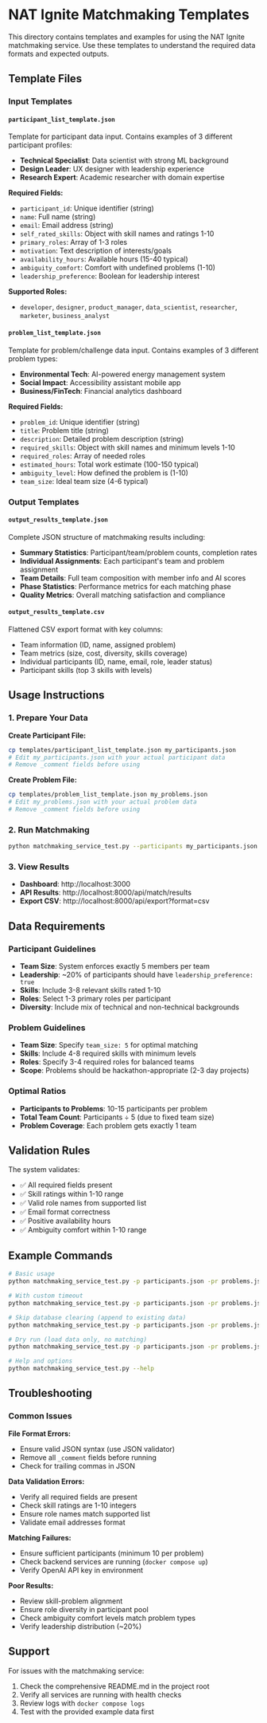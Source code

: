 # NAT Ignite Matchmaking Templates

This directory contains templates and examples for using the NAT Ignite matchmaking service. Use these templates to understand the required data formats and expected outputs.

## Template Files

### Input Templates

#### `participant_list_template.json`
Template for participant data input. Contains examples of 3 different participant profiles:
- **Technical Specialist**: Data scientist with strong ML background
- **Design Leader**: UX designer with leadership experience  
- **Research Expert**: Academic researcher with domain expertise

**Required Fields:**
- `participant_id`: Unique identifier (string)
- `name`: Full name (string) 
- `email`: Email address (string)
- `self_rated_skills`: Object with skill names and ratings 1-10
- `primary_roles`: Array of 1-3 roles
- `motivation`: Text description of interests/goals
- `availability_hours`: Available hours (15-40 typical)
- `ambiguity_comfort`: Comfort with undefined problems (1-10)
- `leadership_preference`: Boolean for leadership interest

**Supported Roles:**
- `developer`, `designer`, `product_manager`, `data_scientist`, `researcher`, `marketer`, `business_analyst`

#### `problem_list_template.json`
Template for problem/challenge data input. Contains examples of 3 different problem types:
- **Environmental Tech**: AI-powered energy management system
- **Social Impact**: Accessibility assistant mobile app
- **Business/FinTech**: Financial analytics dashboard

**Required Fields:**
- `problem_id`: Unique identifier (string)
- `title`: Problem title (string)
- `description`: Detailed problem description (string)
- `required_skills`: Object with skill names and minimum levels 1-10
- `required_roles`: Array of needed roles
- `estimated_hours`: Total work estimate (100-150 typical)
- `ambiguity_level`: How defined the problem is (1-10)
- `team_size`: Ideal team size (4-6 typical)

### Output Templates

#### `output_results_template.json`
Complete JSON structure of matchmaking results including:
- **Summary Statistics**: Participant/team/problem counts, completion rates
- **Individual Assignments**: Each participant's team and problem assignment
- **Team Details**: Full team composition with member info and AI scores
- **Phase Statistics**: Performance metrics for each matching phase
- **Quality Metrics**: Overall matching satisfaction and compliance

#### `output_results_template.csv`
Flattened CSV export format with key columns:
- Team information (ID, name, assigned problem)
- Team metrics (size, cost, diversity, skills coverage)
- Individual participants (ID, name, email, role, leader status)
- Participant skills (top 3 skills with levels)

## Usage Instructions

### 1. Prepare Your Data

**Create Participant File:**
```bash
cp templates/participant_list_template.json my_participants.json
# Edit my_participants.json with your actual participant data
# Remove _comment fields before using
```

**Create Problem File:**
```bash
cp templates/problem_list_template.json my_problems.json  
# Edit my_problems.json with your actual problem data
# Remove _comment fields before using
```

### 2. Run Matchmaking

```bash
python matchmaking_service_test.py --participants my_participants.json --problems my_problems.json
```

### 3. View Results

- **Dashboard**: http://localhost:3000
- **API Results**: http://localhost:8000/api/match/results
- **Export CSV**: http://localhost:8000/api/export?format=csv

## Data Requirements

### Participant Guidelines
- **Team Size**: System enforces exactly 5 members per team
- **Leadership**: ~20% of participants should have `leadership_preference: true`
- **Skills**: Include 3-8 relevant skills rated 1-10
- **Roles**: Select 1-3 primary roles per participant
- **Diversity**: Include mix of technical and non-technical backgrounds

### Problem Guidelines  
- **Team Size**: Specify `team_size: 5` for optimal matching
- **Skills**: Include 4-8 required skills with minimum levels
- **Roles**: Specify 3-4 required roles for balanced teams
- **Scope**: Problems should be hackathon-appropriate (2-3 day projects)

### Optimal Ratios
- **Participants to Problems**: 10-15 participants per problem
- **Total Team Count**: Participants ÷ 5 (due to fixed team size)
- **Problem Coverage**: Each problem gets exactly 1 team

## Validation Rules

The system validates:
- ✅ All required fields present
- ✅ Skill ratings within 1-10 range
- ✅ Valid role names from supported list
- ✅ Email format correctness
- ✅ Positive availability hours
- ✅ Ambiguity comfort within 1-10 range

## Example Commands

```bash
# Basic usage
python matchmaking_service_test.py -p participants.json -pr problems.json

# With custom timeout
python matchmaking_service_test.py -p participants.json -pr problems.json --timeout 600

# Skip database clearing (append to existing data)
python matchmaking_service_test.py -p participants.json -pr problems.json --skip-clear

# Dry run (load data only, no matching)
python matchmaking_service_test.py -p participants.json -pr problems.json --dry-run

# Help and options
python matchmaking_service_test.py --help
```

## Troubleshooting

### Common Issues

**File Format Errors:**
- Ensure valid JSON syntax (use JSON validator)
- Remove all `_comment` fields before running
- Check for trailing commas in JSON

**Data Validation Errors:**
- Verify all required fields are present
- Check skill ratings are 1-10 integers
- Ensure role names match supported list
- Validate email addresses format

**Matching Failures:**
- Ensure sufficient participants (minimum 10 per problem)
- Check backend services are running (`docker compose up`)
- Verify OpenAI API key in environment

**Poor Results:**
- Review skill-problem alignment
- Ensure role diversity in participant pool
- Check ambiguity comfort levels match problem types
- Verify leadership distribution (~20%)

## Support

For issues with the matchmaking service:
1. Check the comprehensive README.md in the project root
2. Verify all services are running with health checks
3. Review logs with `docker compose logs`
4. Test with the provided example data first 